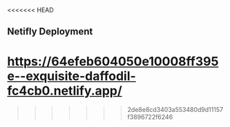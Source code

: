 <<<<<<< HEAD
## Netifly Deployment

https://64efeb604050e10008ff395e--exquisite-daffodil-fc4cb0.netlify.app/
=======

>>>>>>> 2de8e8cd3403a553480d9d11157f3896722f6246
